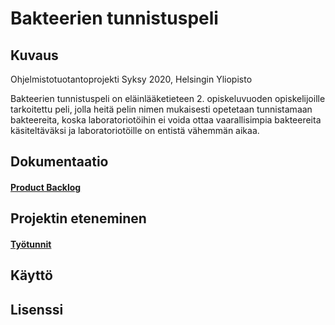 # Bakteerien tunnistuspeli 

## Kuvaus

Ohjelmistotuotantoprojekti Syksy 2020, Helsingin Yliopisto

Bakteerien tunnistuspeli on eläinlääketieteen 2. opiskeluvuoden opiskelijoille tarkoitettu peli, jolla heitä pelin nimen mukaisesti opetetaan tunnistamaan bakteereita, koska laboratoriotöihin ei voida ottaa vaarallisimpia bakteereita käsiteltäväksi ja laboratoriotöille on entistä vähemmän aikaa. 

## Dokumentaatio
#### [Product Backlog](https://docs.google.com/spreadsheets/d/12xJrbVst9k16_iVKd5tLSyz1scCOyxyB2eKr0lhYCek/edit#gid=0)

## Projektin eteneminen
#### [Työtunnit](https://docs.google.com/spreadsheets/d/1vdtw-i6lfKqnnBliT2z-FKfBFjFMniH8ZJDXzY1xEWM/edit#gid=0)

## Käyttö

## Lisenssi




